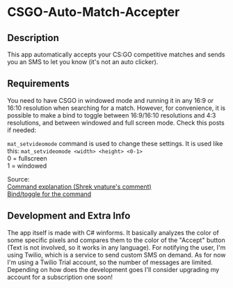 # CSGO-Auto-Match-Accepter
## Description
This app automatically accepts your CS:GO competitive matches and sends you an SMS to let you know (it's not an auto clicker).

## Requirements
You need to have CSGO in windowed mode and running it in any 16:9 or 16:10 resolution when searching for a match. However, for convenience, it is possible to make a bind to toggle between 16:9/16:10 resolutions and 4:3 resolutions, and between windowed and full screen mode. Check this posts if needed:

`mat_setvideomode` command is used to change these settings. It is used like this: `mat_setvideomode <width> <height> <0-1>`\
0 = fullscreen\
1 = windowed

Source:\
[Command explanation (Shrek vnature's comment)](https://steamcommunity.com/app/730/discussions/0/412447613579131479/)\
[Bind/toggle for the command](https://www.reddit.com/r/CounterStrikeBinds/comments/3b7fum/request_bind_to_change_screen_resolution/)

## Development and Extra Info
The app itself is made with C# winforms. It basically analyzes the color of some specific pixels and compares them to the color of the "Accept" button (Text is not involved, so it works in any language). For notifying the user, I'm using Twilio, which is a service to send custom SMS on demand. As for now I'm using a Twilio Trial account, so the number of messages are limited. Depending on how does the development goes I'll consider upgrading my account for a subscription one soon!
